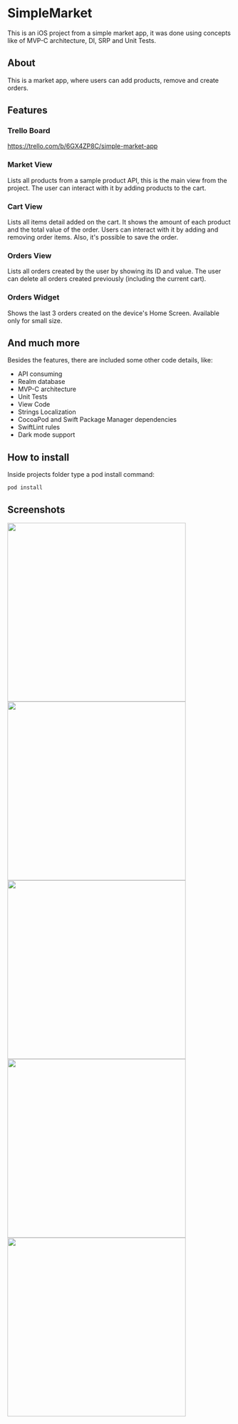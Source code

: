 # SimpleMarket
This is an iOS project from a simple market app, it was done using concepts like of MVP-C architecture, DI, SRP and Unit Tests.

## About
This is a market app, where users can add products, remove and create orders.

## Features

### Trello Board
https://trello.com/b/6GX4ZP8C/simple-market-app

### Market View
Lists all products from a sample product API, this is the main view from the project. The user can interact with it by adding products to the cart.

### Cart View
Lists all items detail added on the cart. It shows the amount of each product and the total value of the order. Users can interact with it by adding and removing order items. Also, it's possible to save the order.

### Orders View
Lists all orders created by the user by showing its ID and value. The user can delete all orders created previously (including the current cart).

### Orders Widget
Shows the last 3 orders created on the device's Home Screen. Available only for small size.

## And much more
Besides the features, there are included some other code details, like:
* API consuming
* Realm database
* MVP-C architecture
* Unit Tests
* View Code
* Strings Localization
* CocoaPod and Swift Package Manager dependencies
* SwiftLint rules
* Dark mode support

## How to install

Inside projects folder type a pod install command:

`pod install`

## Screenshots

<img src="./ScreenShots/s1.png" width="400">
<img src="./ScreenShots/s2.png" width="400">
<img src="./ScreenShots/s3.png" width="400">
<img src="./ScreenShots/s4.png" width="400">
<img src="./ScreenShots/s5.png" width="400">
